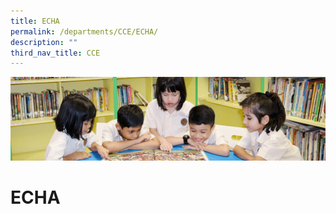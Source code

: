 ```yaml
---
title: ECHA
permalink: /departments/CCE/ECHA/
description: ""
third_nav_title: CCE
---
```

![](/images/banner.gif)

ECHA
====